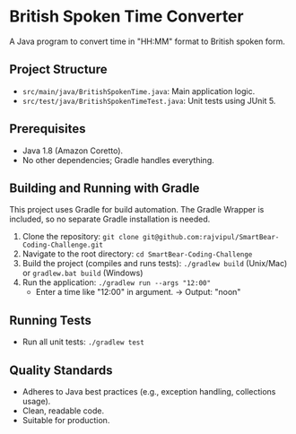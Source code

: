 # British Spoken Time Converter

A Java program to convert time in "HH:MM" format to British spoken form.

## Project Structure
- `src/main/java/BritishSpokenTime.java`: Main application logic.
- `src/test/java/BritishSpokenTimeTest.java`: Unit tests using JUnit 5.

## Prerequisites
- Java 1.8 (Amazon Coretto).
- No other dependencies; Gradle handles everything.

## Building and Running with Gradle
This project uses Gradle for build automation. The Gradle Wrapper is included, so no separate Gradle installation is needed.

1. Clone the repository: `git clone git@github.com:rajvipul/SmartBear-Coding-Challenge.git`
2. Navigate to the root directory: `cd SmartBear-Coding-Challenge`
3. Build the project (compiles and runs tests): `./gradlew build` (Unix/Mac) or `gradlew.bat build` (Windows)
4. Run the application: `./gradlew run --args "12:00"`
    - Enter a time like "12:00" in argument. → Output: "noon"

## Running Tests
- Run all unit tests: `./gradlew test`

## Quality Standards
- Adheres to Java best practices (e.g., exception handling, collections usage).
- Clean, readable code.
- Suitable for production.